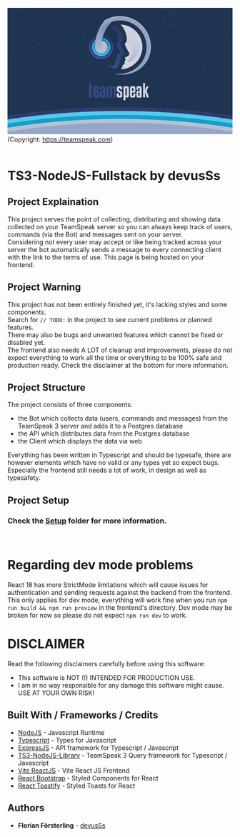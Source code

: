 ![ts3.jpg](./docs/ts3.jpg)
(Copyright: https://teamspeak.com)
<br/>
<br/>

# TS3-NodeJS-Fullstack by devusSs

## Project Explaination

This project serves the point of collecting, distributing and showing data collected on your TeamSpeak server so you can always keep track of users, commands (via the Bot) and messages sent on your server.<br/>
Considering not every user may accept or like being tracked across your server the bot automatically sends a message to every connecting client with the link to the terms of use. This page is being hosted on your frontend.

## Project Warning

This project has not been entirely finished yet, it's lacking styles and some components.<br/>
Search for `// TODO:` in the project to see current problems or planned features.<br/>
There may also be bugs and unwanted features which cannot be fixed or disabled yet.<br/>
The frontend also needs A LOT of cleanup and improvements, please do not expect everything to work all the time or everything to be 100% safe and production ready. Check the disclaimer at the bottom for more information.

## Project Structure

The project consists of three components:

- the Bot which collects data (users, commands and messages) from the TeamSpeak 3 server and adds it to a Postgres database
- the API which distributes data from the Postgres database
- the Client which displays the data via web

Everything has been written in Typescript and should be typesafe, there are however elements which have no valid or any types yet so expect bugs. Especially the frontend still needs a lot of work, in design as well as typesafety.

## Project Setup

### Check the [Setup](docs/setup/setup.md) folder for more information.

<br/>

# Regarding dev mode problems

React 18 has more StrictMode limitations which will cause issues for authentication and sending requests against the backend from the frontend.<br/> This only applies for dev mode, everything will work fine when you run `npm run build && npm run preview` in the frontend's directory. Dev mode may be broken for now so please do not expect `npm run dev` to work.

# DISCLAIMER

Read the following disclaimers carefully before using this software:

- This software is NOT (!) INTENDED FOR PRODUCTION USE.
- I am in no way responsible for any damage this software might cause. USE AT YOUR OWN RISK!

## Built With / Frameworks / Credits

- [NodeJS](https://nodejs.org/) - Javascript Runtime
- [Typescript](https://www.typescriptlang.org/) - Types for Javascript
- [ExpressJS](https://expressjs.com/) - API framework for Typescript / Javascript
- [TS3-NodeJS-Library](https://github.com/Multivit4min/TS3-NodeJS-Library) - TeamSpeak 3 Query framework for Typescript / Javascript
- [Vite ReactJS](https://vitejs.dev/guide/) - Vite React JS Frontend
- [React Bootstrap](https://react-bootstrap.github.io/) - Styled Components for React
- [React Toastify](https://fkhadra.github.io/react-toastify/introduction) - Styled Toasts for React

## Authors

- **Florian Försterling** - [devusSs](https://github.com/devusSs)

